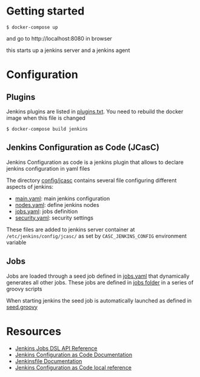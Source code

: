 # Getting started

```
$ docker-compose up
```

and go to http://localhost:8080 in browser

this starts up a jenkins server and a jenkins agent

# Configuration

## Plugins

Jenkins plugins are listed in [plugins.txt](./docker/plugins.txt). You need to rebuild the docker image when this file is changed

```
$ docker-compose build jenkins
```

## Jenkins Configuration as Code (JCasC)

Jenkins Configuration as code is a jenkins plugin that allows to declare jenkins configuration in yaml files

The directory [config/jcasc](./config/jcasc) contains several file configuring different aspects of jenkins:

* [main.yaml](./config/jcasc/main.yaml): main jenkins configuration
* [nodes.yaml](./config/jcasc/nodes.yaml): define jenkins nodes
* [jobs.yaml](./config/jobs.yaml): jobs definition
* [security.yaml](./config/security.yaml): security settings

These files are added to jenkins server container at `/etc/jenkins/config/jcasc/` as set by `CASC_JENKINS_CONFIG` environment variable

## Jobs

Jobs are loaded through a seed job defined in [jobs.yaml](./config/jobs.yaml) that dynamically generates all other jobs. These jobs are defined in [jobs folder](./config/jobs) in a series of groovy scripts

When starting jenkins the seed job is automatically launched as defined in [seed.groovy](./docker/init.groovy.d/seed.groovy)

# Resources

* [Jenkins Jobs DSL API Reference](http://localhost:8080/plugin/job-dsl/api-viewer/index.html)
* [Jenkins Configuration as Code Documentation](https://github.com/jenkinsci/configuration-as-code-plugin/blob/master/README.md)
* [Jenkinsfile Documentation](https://www.jenkins.io/doc/book/pipeline/jenkinsfile/)
* [Jenkins Configuration as Code local reference](http://localhost:8080/configuration-as-code/reference)
